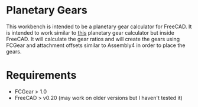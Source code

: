 # Planetary Gears
This workbench is intended to be a planetary gear  calculator for FreeCAD.
It is intended to work similar to [this](http://www.thecatalystis.com/gears/) planetary gear calculator but inside FreeCAD.
It will calculate the gear ratios and will create the gears using FCGear and attachment offsets similar to Assembly4 in order to place the gears.


# Requirements
* FCGear > 1.0
* FreeCAD > v0.20 (may work on older versions but I haven't tested it)
